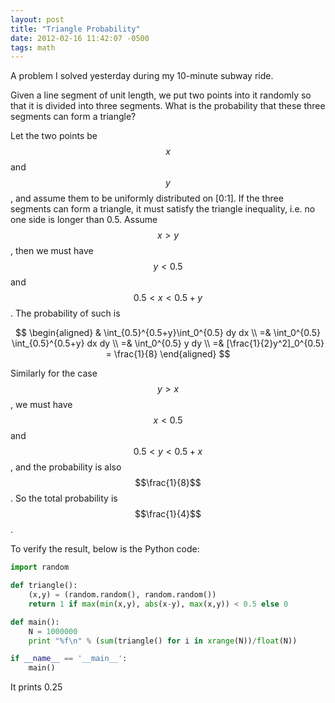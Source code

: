```yaml
---
layout: post
title: "Triangle Probability"
date: 2012-02-16 11:42:07 -0500
tags: math
---
```

A problem I solved yesterday during my 10-minute subway ride.

Given a line segment of unit length, we put two points into it randomly so that it is divided into three segments. What is the probability that these three segments can form a triangle?

Let the two points be $$x$$ and $$y$$, and assume them to be uniformly distributed on [0:1]. If the three segments can form a triangle, it must satisfy the triangle inequality, i.e. no one side is longer than 0.5. Assume $$x>y$$, then we must have $$y<0.5$$ and $$0.5<x<0.5+y$$. The probability of such is

$$
\begin{aligned}
& \int_{0.5}^{0.5+y}\int_0^{0.5} dy dx  \\
=& \int_0^{0.5} \int_{0.5}^{0.5+y} dx dy  \\
=& \int_0^{0.5} y dy  \\
=& [\frac{1}{2}y^2]_0^{0.5} = \frac{1}{8}
\end{aligned}
$$

Similarly for the case $$y>x$$, we must have $$x<0.5$$ and $$0.5<y<0.5+x$$, and the probability is also $$\frac{1}{8}$$. So the total probability is $$\frac{1}{4}$$.

To verify the result, below is the Python code:

``` python
import random

def triangle():
	(x,y) = (random.random(), random.random())
	return 1 if max(min(x,y), abs(x-y), max(x,y)) < 0.5 else 0

def main():
	N = 1000000
	print "%f\n" % (sum(triangle() for i in xrange(N))/float(N))

if __name__ == '__main__':
	main()
```

It prints 0.25
